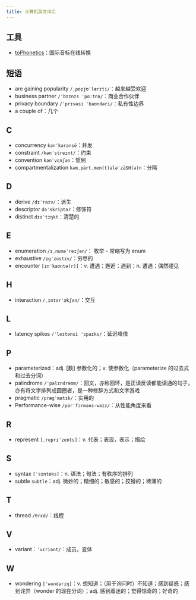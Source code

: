 ```yaml
---
title: 计算机英文词汇
---
```


## 工具

- [toPhonetics](https://tophonetics.com/zh/)：国际音标在线转换

## 短语

- are gaining popularity `/ˌpɒpjʊˈlærɪti/`：越来越受欢迎
- business partner `/ˈbɪznɪs ˈpɑːtnə/`：商业合作伙伴
- privacy boundary `/ˈprɪvəsi ˈbaʊndəri/`：私有性边界
- a couple of：几个

## C

- concurrency `kənˈkərənsē`：并发
- constraint `/kənˈstreɪnt/`：约束
- convention `kənˈvɛnʃən`：惯例
- compartmentalization `kəmˌpärtˌmen(t)ələˈzāSH(ə)n`：分隔

## D

- derive `/dɪˈraɪv/`：派生
- descriptor `dəˈskriptər`：修饰符
- distinct `dɪsˈtɪŋkt`：清楚的

## E

- enumeration `/ɪˌnuməˈreɪʃən/`： 枚举 - 常缩写为 enum
- exhaustive `/ɪgˈzɑstɪv/`：穷尽的
- encounter `[ɪnˈkaʊntə(r)]`：v. 遭遇；邂逅；遇到；n. 遭遇；偶然碰见

## H

- interaction `/ˌɪntərˈækʃən/`：交互

## L

- latency spikes `/ˈleɪtənsi 'spaɪks/`：延迟峰值

## P

- parameterized：adj. [数] 参数化的；v. 使参数化（parameterize 的过去式和过去分词）
- palindrome `/ˈpalɪndrəʊm/`：回文，亦称回环，是正读反读都能读通的句子，亦有将文字排列成圆圈者，是一种修辞方式和文字游戏
- pragmatic `/prægˈmætɪk/`：实用的
- Performance-wise `/pərˈfɔrməns-waɪz/`：从性能角度来看

## R

- represent `[ˌreprɪˈzents]`：v. 代表；表现，表示；描绘

## S

- syntax `[ˈsɪntæks]`：n. 语法；句法；有秩序的排列
- subtle `subtle`：adj. 微妙的；精细的；敏感的；狡猾的；稀薄的

## T

- thread `/θrɛd/`：线程

## V

- variant：`ˈvɛriənt/`：成员，变体

## W

- wondering `[ˈwʌndərɪŋ]`：v. 想知道；（用于询问时）不知道；感到疑惑；感到诧异（wonder 的现在分词）；adj. 感到着迷的；觉得惊奇的；好奇的
